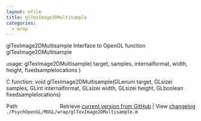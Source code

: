 ```yaml
---
layout: mfile
title: glTexImage2DMultisample
categories:
  - wrap
---
```


glTexImage2DMultisample  Interface to OpenGL function glTexImage2DMultisample

usage:  glTexImage2DMultisample\( target, samples, internalformat, width, height, fixedsamplelocations \)

C function:  void glTexImage2DMultisample\(GLenum target, GLsizei samples, GLint internalformat, GLsizei width, GLsizei height, GLboolean fixedsamplelocations\)


<div class="code_header" style="text-align:right;">
  <span style="float:left;">Path&nbsp;&nbsp;</span> <span class="counter">Retrieve <a href=
  "https://raw.github.com/Psychtoolbox-3/Psychtoolbox-3/beta/./PsychOpenGL/MOGL/wrap/glTexImage2DMultisample.m">current version from GitHub</a> | View <a href=
  "https://github.com/Psychtoolbox-3/Psychtoolbox-3/commits/beta/./PsychOpenGL/MOGL/wrap/glTexImage2DMultisample.m">changelog</a></span>
</div>
<div class="code">
  <code>./PsychOpenGL/MOGL/wrap/glTexImage2DMultisample.m</code>
</div>
